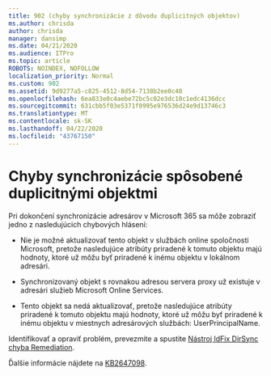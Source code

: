```yaml
---
title: 902 (chyby synchronizácie z dôvodu duplicitných objektov)
ms.author: chrisda
author: chrisda
manager: dansimp
ms.date: 04/21/2020
ms.audience: ITPro
ms.topic: article
ROBOTS: NOINDEX, NOFOLLOW
localization_priority: Normal
ms.custom: 902
ms.assetid: 9d9277a5-c825-4512-8d54-7138b2ee0c40
ms.openlocfilehash: 6ea833e0c4aebe72bc5c02e3dc10c1edc4136dcc
ms.sourcegitcommit: 631cbb5f03e5371f0995e976536d24e9d13746c3
ms.translationtype: MT
ms.contentlocale: sk-SK
ms.lasthandoff: 04/22/2020
ms.locfileid: "43767150"
---
```

# <a name="sync-errors-due-to-duplicate-objects"></a>Chyby synchronizácie spôsobené duplicitnými objektmi

Pri dokončení synchronizácie adresárov v Microsoft 365 sa môže zobraziť jedno z nasledujúcich chybových hlásení:

- Nie je možné aktualizovať tento objekt v službách online spoločnosti Microsoft, pretože nasledujúce atribúty priradené k tomuto objektu majú hodnoty, ktoré už môžu byť priradené k inému objektu v lokálnom adresári.

- Synchronizovaný objekt s rovnakou adresou servera proxy už existuje v adresári služieb Microsoft Online Services.

- Tento objekt sa nedá aktualizovať, pretože nasledujúce atribúty priradené k tomuto objektu majú hodnoty, ktoré už môžu byť priradené k inému objektu v miestnych adresárových službách: UserPrincipalName.

Identifikovať a opraviť problém, prevezmite a spustite [Nástroj IdFix DirSync chyba Remediation](https://www.microsoft.com/download/details.aspx?id=36832).

Ďalšie informácie nájdete na [KB2647098](https://support.microsoft.com/help/2647098/duplicate-or-invalid-attributes-prevent-directory-synchronization-in-o).
